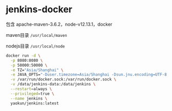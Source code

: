 # jenkins-docker

包含 apache-maven-3.6.2，node-v12.13.1，docker

maven目录 `/usr/local/maven`

nodejs目录 `/usr/local/node`

```bash
docker run -d \
  -p 8080:8080 \
  -p 50000:50000 \
  -e TZ="Asia/Shanghai" \
  -e JAVA_OPTS="-Duser.timezone=Asia/Shanghai -Dsun.jnu.encoding=UTF-8 -Dfile.encoding=UTF-8" \
  -v /var/run/docker.sock:/var/run/docker.sock \
  -v /data/jenkins-data:/data/jenkins \
  --restart=always \
  --privileged=true \
  --name jenkins \
  yaokun/jenkins:latest
```
